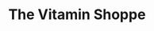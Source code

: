 ---
title: "The Vitamin Shoppe"
url: /houston/the-vitamin-shoppe-cypress-creek-parkway/
shop: nutrition supplements
---